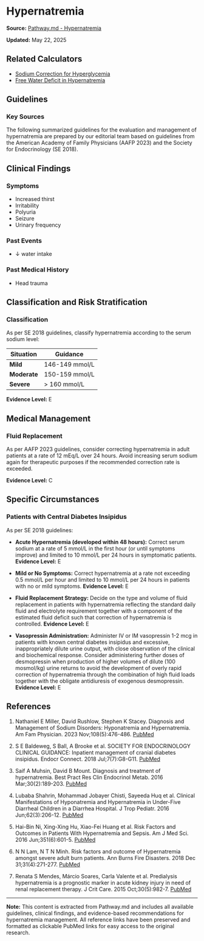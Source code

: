 # Hypernatremia

**Source:** [Pathway.md - Hypernatremia](https://www.pathway.md/diseases/hypernatremia-recKPjTDGRNixyzlI)

**Updated:** May 22, 2025

## Related Calculators

- [Sodium Correction for Hyperglycemia](https://www.pathway.md/calculators/sodium-correction-for-hyperglycemia-rec7Fr6sU8IF4kBEi)
- [Free Water Deficit in Hypernatremia](https://www.pathway.md/calculators/free-water-deficit-in-hypernatremia-recyJf1y7ka8ddnGP)

## Guidelines

### Key Sources

The following summarized guidelines for the evaluation and management of hypernatremia are prepared by our editorial team based on guidelines from the American Academy of Family Physicians (AAFP 2023) and the Society for Endocrinology (SE 2018).

## Clinical Findings

### Symptoms
- Increased thirst
- Irritability  
- Polyuria
- Seizure
- Urinary frequency

### Past Events
- ↓ water intake

### Past Medical History
- Head trauma

## Classification and Risk Stratification

### Classification
As per SE 2018 guidelines, classify hypernatremia according to the serum sodium level:

| Situation | Guidance |
|-----------|----------|
| **Mild** | 146-149 mmol/L |
| **Moderate** | 150-159 mmol/L |
| **Severe** | > 160 mmol/L |

**Evidence Level:** E

## Medical Management

### Fluid Replacement
As per AAFP 2023 guidelines, consider correcting hypernatremia in adult patients at a rate of 12 mEq/L over 24 hours. Avoid increasing serum sodium again for therapeutic purposes if the recommended correction rate is exceeded.

**Evidence Level:** C

## Specific Circumstances

### Patients with Central Diabetes Insipidus

As per SE 2018 guidelines:

- **Acute Hypernatremia (developed within 48 hours):** Correct serum sodium at a rate of 5 mmol/L in the first hour (or until symptoms improve) and limited to 10 mmol/L per 24 hours in symptomatic patients. **Evidence Level:** E

- **Mild or No Symptoms:** Correct hypernatremia at a rate not exceeding 0.5 mmol/L per hour and limited to 10 mmol/L per 24 hours in patients with no or mild symptoms. **Evidence Level:** E

- **Fluid Replacement Strategy:** Decide on the type and volume of fluid replacement in patients with hypernatremia reflecting the standard daily fluid and electrolyte requirement together with a component of the estimated fluid deficit such that correction of hypernatremia is controlled. **Evidence Level:** E

- **Vasopressin Administration:** Administer IV or IM vasopressin 1-2 mcg in patients with known central diabetes insipidus and excessive, inappropriately dilute urine output, with close observation of the clinical and biochemical response. Consider administering further doses of desmopressin when production of higher volumes of dilute (100 mosmol/kg) urine returns to avoid the development of overly rapid correction of hypernatremia through the combination of high fluid loads together with the obligate antidiuresis of exogenous desmopressin. **Evidence Level:** E

## References

1. Nathaniel E Miller, David Rushlow, Stephen K Stacey. Diagnosis and Management of Sodium Disorders: Hyponatremia and Hypernatremia. Am Fam Physician. 2023 Nov;108(5):476-486. [PubMed](https://pubmed.ncbi.nlm.nih.gov/37983699/)

2. S E Baldeweg, S Ball, A Brooke et al. SOCIETY FOR ENDOCRINOLOGY CLINICAL GUIDANCE: Inpatient management of cranial diabetes insipidus. Endocr Connect. 2018 Jul;7(7):G8-G11. [PubMed](https://pubmed.ncbi.nlm.nih.gov/29930026/)

3. Saif A Muhsin, David B Mount. Diagnosis and treatment of hypernatremia. Best Pract Res Clin Endocrinol Metab. 2016 Mar;30(2):189-203. [PubMed](https://pubmed.ncbi.nlm.nih.gov/27156758/)

4. Lubaba Shahrin, Mohammad Jobayer Chisti, Sayeeda Huq et al. Clinical Manifestations of Hyponatremia and Hypernatremia in Under-Five Diarrheal Children in a Diarrhea Hospital. J Trop Pediatr. 2016 Jun;62(3):206-12. [PubMed](https://pubmed.ncbi.nlm.nih.gov/26851435/)

5. Hai-Bin Ni, Xing-Xing Hu, Xiao-Fei Huang et al. Risk Factors and Outcomes in Patients With Hypernatremia and Sepsis. Am J Med Sci. 2016 Jun;351(6):601-5. [PubMed](https://pubmed.ncbi.nlm.nih.gov/27238923/)

6. N N Lam, N T N Minh. Risk factors and outcome of Hypernatremia amongst severe adult burn patients. Ann Burns Fire Disasters. 2018 Dec 31;31(4):271-277. [PubMed](https://pubmed.ncbi.nlm.nih.gov/30983927/)

7. Renata S Mendes, Márcio Soares, Carla Valente et al. Predialysis hypernatremia is a prognostic marker in acute kidney injury in need of renal replacement therapy. J Crit Care. 2015 Oct;30(5):982-7. [PubMed](https://pubmed.ncbi.nlm.nih.gov/26205186/)

---

**Note:** This content is extracted from Pathway.md and includes all available guidelines, clinical findings, and evidence-based recommendations for hypernatremia management. All reference links have been preserved and formatted as clickable PubMed links for easy access to the original research. 